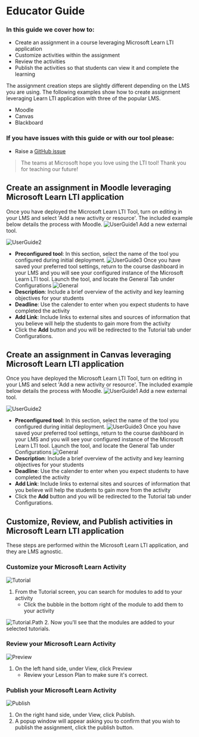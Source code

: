 # Educator Guide

### In this guide we cover how to:
- Create an assignment in a course leveraging Microsoft Learn LTI application
- Customize activities within the assignment
- Review the activities
- Publish the activities so that students can view it and complete the learning

The assignment creation steps are slightly different depending on the LMS you are using. The following examples show how to create assignment leveraging Learn LTI application with three of the popular LMS.

- Moodle
- Canvas
- Blackboard

### If you have issues with this guide or with our tool please:
- Raise a [GitHub issue](https://github.com/microsoft/Learn-LTI/issues/new?WT.mc_id=learnlti-github-cxa)

> The teams at Microsoft hope you love using the LTI tool! Thank you for teaching our future!

## Create an assignment in Moodle leveraging Microsoft Learn LTI application

   Once you have deployed the Microsoft Learn LTI Tool, turn on editing in your LMS and select 'Add a new activity or resource'. The included example below details the process with Moodle. 
   ![UserGuide1](./images/UserGuide.1.PNG)
   Add a new external tool. 
   
   ![UserGuide2](./images/UserGuide.2.PNG)
   * **Preconfigured tool**: In this section, select the name of the tool you configured during initial deployment.
   ![UserGuide3](./images/UserGuide.3.PNG)
   Once you have saved your preferred tool settings, return to the course dashboard in your LMS and you will see your configured instance of the Microsoft Learn LTI tool. 
   Launch the tool, and locate the General Tab under Configurations
   ![General](./images/Configuration.General.PNG)
   * **Description**: Include a brief overview of the activity and key learning objectives for your students
   * **Deadline**: Use the calender to enter when you expect students to have completed the activity
   * **Add Link**: Include links to external sites and sources of information that you believe will help the students to gain more from the activity 
   * Click the **Add** button and you will be redirected to the Tutorial tab under Configurations.

## Create an assignment in Canvas leveraging Microsoft Learn LTI application

   Once you have deployed the Microsoft Learn LTI Tool, turn on editing in your LMS and select 'Add a new activity or resource'. The included example below details the process with Moodle. 
   ![UserGuide1](./images/UserGuide.1.PNG)
   Add a new external tool. 
   
   ![UserGuide2](./images/UserGuide.2.PNG)
   * **Preconfigured tool**: In this section, select the name of the tool you configured during initial deployment.
   ![UserGuide3](./images/UserGuide.3.PNG)
   Once you have saved your preferred tool settings, return to the course dashboard in your LMS and you will see your configured instance of the Microsoft Learn LTI tool. 
   Launch the tool, and locate the General Tab under Configurations
   ![General](./images/Configuration.General.PNG)
   * **Description**: Include a brief overview of the activity and key learning objectives for your students
   * **Deadline**: Use the calender to enter when you expect students to have completed the activity
   * **Add Link**: Include links to external sites and sources of information that you believe will help the students to gain more from the activity 
   * Click the **Add** button and you will be redirected to the Tutorial tab under Configurations.

## Customize, Review, and Publish activities in Microsoft Learn LTI application

These steps are performed within the Microsoft Learn LTI application, and they are LMS agnostic.
      
### Customize your Microsoft Learn Activity
   ![Tutorial](./images/Configurations.Tutorial.ClickBubble.png)
   1. From the Tutorial screen, you can search for modules to add to your activity
      - Click the bubble in the bottom right of the module to add them to your activity
      
   ![Tutorial.Path](./images/Configurations.Tutorial.Path.png)
   2. Now you'll see that the modules are added to your selected tutorials.
   
### Review your Microsoft Learn Activity
   ![Preview](./images/View.Preview.PNG)
   1. On the left hand side, under View, click Preview
      - Review your Lesson Plan to make sure it's correct.
      
### Publish your Microsoft Learn Activity
   ![Publish](./images/View.Preview.Publish.png)
   1. On the right hand side, under View, click Publish.
   2. A popup window will appear asking you to confirm that you wish to publish the assignment, click the publish button.
